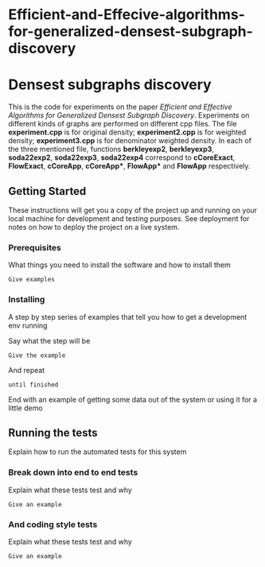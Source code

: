 # Efficient-and-Effecive-algorithms-for-generalized-densest-subgraph-discovery


# Densest subgraphs discovery
 
This is the code for experiments on the paper *Efficient and Effective Algorithms for Generalized Densest Subgraph Discovery*. Experiments on different kinds of graphs are performed on different cpp files. The file __experiment.cpp__ is for original density; __experiment2.cpp__ is for weighted density; __experiment3.cpp__ is for denominator weighted density. In each of the three mentioned file, functions __berkleyexp2__, __berkleyexp3__, __soda22exp2__, __soda22exp3__, __soda22exp4__ correspond to __cCoreExact__, __FlowExact__, __cCoreApp__, __cCoreApp*__, __FlowApp*__ and __FlowApp__ respectively.
 
## Getting Started
 
These instructions will get you a copy of the project up and running on your local machine for development and testing purposes. See deployment for notes on how to deploy the project on a live system.
 
### Prerequisites
 
What things you need to install the software and how to install them
 
```
Give examples
```
 
### Installing
 
A step by step series of examples that tell you how to get a development env running
 
Say what the step will be
 
```
Give the example
```
 
And repeat
 
```
until finished
```
 
End with an example of getting some data out of the system or using it for a little demo
 
## Running the tests
 
Explain how to run the automated tests for this system
 
### Break down into end to end tests
 
Explain what these tests test and why
 
```
Give an example
```
 
### And coding style tests
 
Explain what these tests test and why
 
```
Give an example
```




